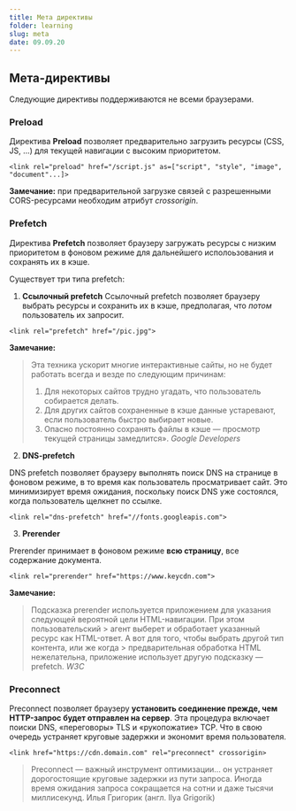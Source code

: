 ```yaml
---
title: Мета директивы
folder: learning
slug: meta
date: 09.09.20
---
```

## Мета-директивы
Следующие директивы поддерживаются не всеми браузерами.

### Preload
Директива **Preload** позволяет предварительно загрузить ресурсы (CSS, JS, ...) для текущей навигации с высоким приоритетом.
```
<link rel="preload" href="/script.js" as=["script", "style", "image", "document"...]>
```
**Замечание:** при предварительной загрузке связей с разрешенными CORS-ресурсами необходим атрибут *crossorigin*.

### Prefetch
Директива **Prefetch** позволяет браузеру загружать ресурсы с низким приоритетом в фоновом режиме для дальнейшего исполоьзования и сохранять их в кэше.

Существует три типа prefetch:
1) **Ссылочный prefetch**
Cсылочный prefetch позволяет браузеру выбрать ресурсы и сохранить их в кэше, предполагая, что *потом* пользователь их запросит.
```
<link rel="prefetch" href="/pic.jpg">
```
**Замечание:**

> Эта техника ускорит многие интерактивные сайты, но не будет работать всегда и везде по следующим причинам:
> 1. Для некоторых сайтов трудно угадать, что пользователь собирается делать.
> 2. Для других сайтов сохраненные в кэше данные устаревают, если пользователь быстро выбирает новые.
> 3. Опасно постоянно сохранять файлы в кэше — просмотр текущей страницы замедлится».
> *Google Developers*

2) **DNS-prefetch**

DNS prefetch позволяет браузеру выполнять поиск DNS на странице в фоновом режиме, в то время как пользователь просматривает сайт. Это минимизирует время ожидания, поскольку поиск DNS уже состоялся, когда пользователь щелкнет по ссылке.
```
<link rel="dns-prefetch" href="//fonts.googleapis.com">
```

3) **Prerender**

Prerender принимает в фоновом режиме **всю страницу**, все содержание документа.
```
<link rel="prerender" href="https://www.keycdn.com">
```
**Замечание:**
> Подсказка prerender используется приложением для указания следующей вероятной цели HTML-навигации. При этом пользовательский > агент выберет и обработает указанный ресурс как HTML-ответ. А вот для того, чтобы выбрать другой тип контента, или же когда > предварительная обработка HTML нежелательна, приложение использует другую подсказку — prefetch.
> *W3C*

### Preconnect
Preconnect позволяет браузеру **установить соединение прежде, чем HTTP-запрос будет отправлен на сервер**. Эта процедура включает поиски DNS, «переговоры» TLS и «рукопожатие» TCP. Что в свою очередь устраняет круговые задержки и экономит время пользователя.

```
<link href="https://cdn.domain.com" rel="preconnect" crossorigin>
```
> Preconnect — важный инструмент оптимизации… он устраняет дорогостоящие круговые задержки из пути запроса. Иногда время ожидания запроса сокращается на сотни и даже тысячи миллисекунд.
> Илья Григорик (англ. Ilya Grigorik)
